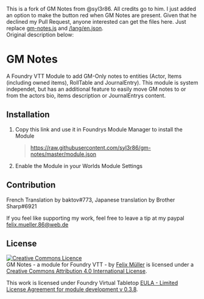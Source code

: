 This is a fork of GM Notes from @syl3r86. All credits go to him. I just added an option to make the button red when GM Notes are present. Given that he declined my Pull Request, anyone interested can get the files here. Just replace [gm-notes.js](https://github.com/SalieriC/gm-notes/blob/master/gm-notes.js) and [/lang/en.json](https://github.com/SalieriC/gm-notes/blob/master/lang/en.json).  
Original description below:  

# GM Notes

A Foundry VTT Module to add GM-Only notes to entities (Actor, Items (including owned items), RollTable and JournalEntry).
This module is system independet, but has an additional feature to easily move GM notes to or from the actors bio, items description or JournalEntrys content.

## Installation
1. Copy this link and use it in Foundrys Module Manager to install the Module

    > https://raw.githubusercontent.com/syl3r86/gm-notes/master/module.json
    
2. Enable the Module in your Worlds Module Settings

## Contribution
French Translation by baktov#773, Japanese translation by Brother Sharp#6921

If you feel like supporting my work, feel free to leave a tip at my paypal felix.mueller.86@web.de

## License
<a rel="license" href="http://creativecommons.org/licenses/by/4.0/"><img alt="Creative Commons Licence" style="border-width:0" src="https://i.creativecommons.org/l/by/4.0/88x31.png" /></a><br /><span xmlns:dct="http://purl.org/dc/terms/" property="dct:title">GM Notes - a module for Foundry VTT -</span> by <a xmlns:cc="http://creativecommons.org/ns#" href="https://github.com/syl3r86?tab=repositories" property="cc:attributionName" rel="cc:attributionURL">Felix Müller</a> is licensed under a <a rel="license" href="http://creativecommons.org/licenses/by/4.0/">Creative Commons Attribution 4.0 International License</a>.

This work is licensed under Foundry Virtual Tabletop [EULA - Limited License Agreement for module development v 0.3.8](http://foundryvtt.com/pages/license.html).
